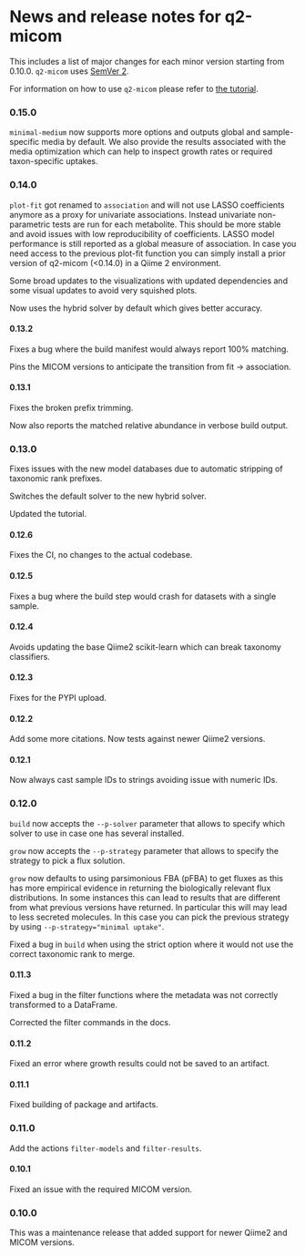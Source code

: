 # News and release notes for q2-micom

This includes a list of major changes for each minor version starting from 0.10.0. `q2-micom` uses [SemVer 2](https://semver.org/).

For information on how to use `q2-micom` please refer to
[the tutorial](https://micom-dev.github.io/q2-micom).

### 0.15.0

`minimal-medium` now supports more options and outputs global and sample-specific media
by default. We also provide the results associated with the media optimization which can
help to inspect growth rates or required taxon-specific uptakes.

### 0.14.0

`plot-fit` got renamed to `association` and will not use LASSO coefficients anymore as
a proxy for univariate associations. Instead univariate non-parametric tests are run for
each metabolite. This should be more stable and avoid issues with low reproducibility of
coefficients. LASSO model performance is still reported as a global measure of
association. In case you need access to the previous plot-fit function you can simply
install a prior version of q2-micom (<0.14.0) in a Qiime 2 environment.

Some broad updates to the visualizations with updated dependencies and some visual updates
to avoid very squished plots.

Now uses the hybrid solver by default which gives better accuracy.

#### 0.13.2

Fixes a bug where the build manifest would always report 100% matching.

Pins the MICOM versions to anticipate the transition from fit -> association.

#### 0.13.1

Fixes the broken prefix trimming.

Now also reports the matched relative abundance in verbose build output.

### 0.13.0

Fixes issues with the new model databases due to automatic stripping of taxonomic rank
prefixes.

Switches the default solver to the new hybrid solver.

Updated the tutorial.

#### 0.12.6

Fixes the CI, no changes to the actual codebase.

#### 0.12.5

Fixes a bug where the build step would crash for datasets with a single sample.

#### 0.12.4

Avoids updating the base Qiime2 scikit-learn which can break taxonomy classifiers.

#### 0.12.3

Fixes for the PYPI upload.

#### 0.12.2

Add some more citations. Now tests against newer Qiime2 versions.

#### 0.12.1

Now always cast sample IDs to strings avoiding issue with numeric IDs.

### 0.12.0

`build` now accepts the `--p-solver` parameter that allows to specify which solver
to use in case one has several installed.

`grow` now accepts the `--p-strategy` parameter that allows to specify the strategy
to pick a flux solution.

`grow` now defaults to using parsimonious FBA (pFBA) to get fluxes as this has more
empirical evidence in returning the biologically relevant flux distributions. In some
instances this can lead to results that are different from what previous versions
have returned. In particular this will may lead to less secreted molecules.
In this case you can pick the previous strategy by using `--p-strategy="minimal uptake"`.

Fixed a bug in `build` when using the strict option where it would not use the correct
taxonomic rank to merge.

#### 0.11.3

Fixed a bug in the filter functions where the metadata was not correctly transformed
to a DataFrame.

Corrected the filter commands in the docs.

#### 0.11.2

Fixed an error where growth results could not be saved to an artifact.

#### 0.11.1

Fixed building of package and artifacts.

### 0.11.0

Add the actions `filter-models` and `filter-results`.

#### 0.10.1

Fixed an issue with the required MICOM version.

### 0.10.0

This was a maintenance release that added support for newer Qiime2 and MICOM versions.
